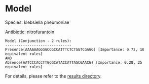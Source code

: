 
# Model

Species: klebsiella pneumoniae

Antibiotic: nitrofurantoin

```
Model (Conjunction - 2 rules):
------------------------------
Presence(AAAAAAGGGACCGCCATTTCTCTGGTCGAGG) [Importance: 0.72, 10 equivalent rules]
AND
Absence(AATCCCACCTTGCGCATACCATTAGCGAACG) [Importance: 0.28, 25 equivalent rules]

```

For details, please refer to the [results directory](../../../../../results/scm_b/klebsiella%20pneumoniae/nitrofurantoin/repeat_2/).

